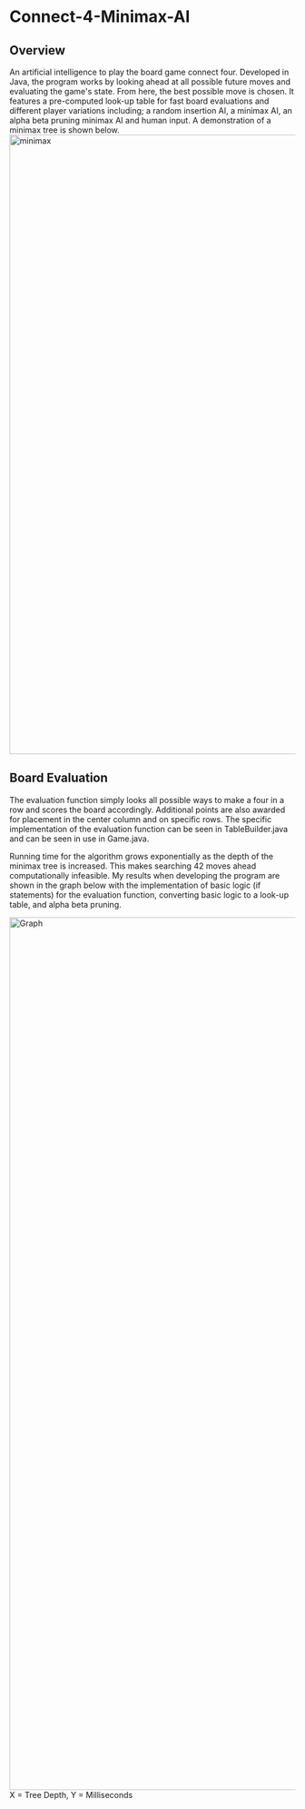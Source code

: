# Connect-4-Minimax-AI

<h2>Overview</h2>
An artificial intelligence to play the board game connect four. 
Developed in Java, the program works by looking ahead at all 
possible future moves and evaluating the game's state.
From here, the best possible move is chosen. It features a pre-computed 
look-up table for fast board evaluations and different player variations including; 
a random insertion AI, a minimax AI, an alpha beta pruning minimax AI and human input. 
A demonstration of a minimax tree is shown below.

<img width="1091" alt="minimax" src="https://user-images.githubusercontent.com/43489707/71558371-c10cca00-2aa6-11ea-95de-30e57ee7ac04.png">

<h2>Board Evaluation</h2>
The evaluation function simply looks all possible ways to make a four in a row and scores the board accordingly. 
Additional points are also awarded for placement in the center column and on specific rows. The specific implementation
of the evaluation function can be seen in TableBuilder.java and can be seen in use in Game.java.

Running time for the algorithm grows exponentially as the depth of the minimax tree is increased. This makes searching 42 moves ahead computationally infeasible. My results when developing the program are shown in the graph below with the implementation of 
basic logic (if statements) for the evaluation function, converting basic logic to a look-up table, and alpha beta pruning.

<img width="1537" alt="Graph" src="https://user-images.githubusercontent.com/43489707/71557885-7be59980-2aa0-11ea-8492-8148550bbd30.PNG">
X = Tree Depth, Y = Milliseconds
